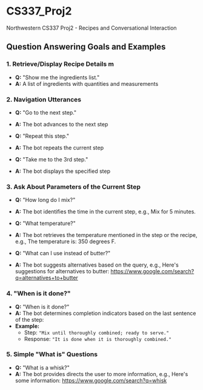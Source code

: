 # CS337_Proj2
Northwestern CS337 Proj2 - Recipes and Conversational Interaction


## Question Answering Goals and Examples

### 1. **Retrieve/Display Recipe Details** m
- **Q:** "Show me the ingredients list."
- **A:** A list of ingredients with quantities and measurements


### 2. **Navigation Utterances**
- **Q:** "Go to the next step."
- **A:** The bot advances to the next step


- **Q:** "Repeat this step."
- **A:** The bot repeats the current step


- **Q:** "Take me to the 3rd step."
- **A:** The bot displays the specified step 


### 3. **Ask About Parameters of the Current Step**
- **Q:** "How long do I mix?"
- **A:** The bot identifies the time in the current step, e.g., Mix for 5 minutes.

- **Q:** "What temperature?"
- **A:** The bot retrieves the temperature mentioned in the step or the recipe, e.g., The temperature is: 350 degrees F.


- **Q:** "What can I use instead of butter?"
- **A:** The bot suggests alternatives based on the query, e.g., Here's suggestions for alternatives to butter: https://www.google.com/search?q=alternatives+to+butter



### 4. **"When is it done?"**
- **Q:** "When is it done?"
- **A:** The bot determines completion indicators based on the last sentence of the step:
- **Example:**
  - Step: `"Mix until thoroughly combined; ready to serve."`
  - Response: `"It is done when it is thoroughly combined."`


### 5. **Simple "What is" Questions**
- **Q:** "What is a whisk?"
- **A:** The bot provides directs the user to more information, e.g., Here's some information: https://www.google.com/search?q=whisk